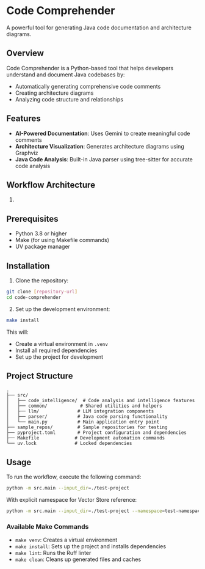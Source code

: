 # Code Comprehender

A powerful tool for generating Java code documentation and architecture diagrams.

## Overview

Code Comprehender is a Python-based tool that helps developers understand and document Java codebases by:

- Automatically generating comprehensive code comments
- Creating architecture diagrams
- Analyzing code structure and relationships

## Features

- **AI-Powered Documentation**: Uses Gemini to create meaningful code comments
- **Architecture Visualization**: Generates architecture diagrams using Graphviz
- **Java Code Analysis**: Built-in Java parser using tree-sitter for accurate code analysis

## Workflow Architecture

1.

## Prerequisites

- Python 3.8 or higher
- Make (for using Makefile commands)
- UV package manager

## Installation

1. Clone the repository:

```bash
git clone [repository-url]
cd code-comprehender
```

2. Set up the development environment:

```bash
make install
```

This will:

- Create a virtual environment in `.venv`
- Install all required dependencies
- Set up the project for development

## Project Structure

```
.
├── src/
│   ├── code_intelligence/  # Code analysis and intelligence features
│   ├── common/            # Shared utilities and helpers
│   ├── llm/              # LLM integration components
│   ├── parser/           # Java code parsing functionality
│   └── main.py           # Main application entry point
├── sample_repos/         # Sample repositories for testing
├── pyproject.toml        # Project configuration and dependencies
├── Makefile             # Development automation commands
└── uv.lock              # Locked dependencies
```

## Usage

To run the workflow, execute the following command:

```bash
python -m src.main --input_dir=./test-project
```

With explicit namespace for Vector Store reference:

```bash
python -m src.main --input_dir=./test-project --namespace=test-namespace
```

### Available Make Commands

- `make venv`: Creates a virtual environment
- `make install`: Sets up the project and installs dependencies
- `make lint`: Runs the Ruff linter
- `make clean`: Cleans up generated files and caches
